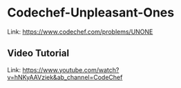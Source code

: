 # Codechef-Unpleasant-Ones
Link: https://www.codechef.com/problems/UNONE
## Video Tutorial
Link: https://www.youtube.com/watch?v=hNKyAAVziek&ab_channel=CodeChef
